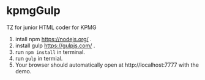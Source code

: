 # kpmgGulp
TZ for junior HTML coder for KPMG

1) intall npm https://nodejs.org/ .
2) install gulp https://gulpjs.com/ .
3) run `npm install` in terminal.
4) run `gulp` in termial.
5) Your browser should automatically open at http://localhost:7777 with the demo.
